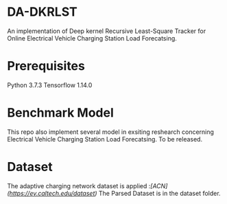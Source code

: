 # DA-DKRLST
An implementation of Deep kernel Recursive Least-Square Tracker for Online Electrical Vehicle Charging Station Load Forecatsing. 

# Prerequisites
Python 3.7.3
Tensorflow 1.14.0

# Benchmark Model
This repo also implement several model in exsiting reshearch concerning Electrical Vehicle Charging Station Load Forecatsing.
To be released.
# Dataset
The adaptive charging network dataset is applied :*[ACN] (https://ev.caltech.edu/dataset)*
The Parsed Dataset is in the dataset folder.
